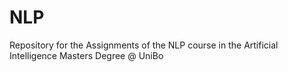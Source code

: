 # NLP
Repository for the Assignments of the NLP course in the Artificial Intelligence Masters Degree @ UniBo
